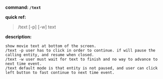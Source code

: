 <!-- BEGIN_AUTOGEN: do NOT edit in this block -->

**command: `/text`**

**quick ref:**
> /text [-p] [-w] text

**description:**

```
show movie text at bottom of the screen. 
/text -p user has to click in order to continue. if will pause the calling entity, and resume when closed.  
/text -w user must wait for text to finish and no way to advance to next time event. 
/text default mode is that entity is not paused, and user can click left button to fast continue to next time event. 
```

<!-- END_AUTOGEN-->
